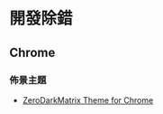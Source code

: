 # 開發除錯

## Chrome

### 佈景主題
* [ZeroDarkMatrix Theme for Chrome](https://github.com/mauricecruz/chrome-devtools-zerodarkmatrix-theme)